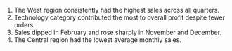1. The West region consistently had the highest sales across all quarters.
2. Technology category contributed the most to overall profit despite fewer orders.
3. Sales dipped in February and rose sharply in November and December.
4. The Central region had the lowest average monthly sales.
